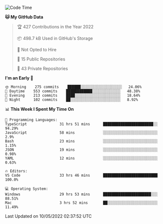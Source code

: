 <!--START_SECTION:waka-->
![Code Time](http://img.shields.io/badge/Code%20Time-0-blue)

**🐱 My GitHub Data** 

> 🏆 427 Contributions in the Year 2022
 > 
> 📦 498.7 kB Used in GitHub's Storage 
 > 
> 🚫 Not Opted to Hire
 > 
> 📜 15 Public Repositories 
 > 
> 🔑 43 Private Repositories  
 > 
**I'm an Early 🐤** 

```text
🌞 Morning    275 commits    ██████░░░░░░░░░░░░░░░░░░░   24.06% 
🌆 Daytime    553 commits    ████████████░░░░░░░░░░░░░   48.38% 
🌃 Evening    213 commits    ████░░░░░░░░░░░░░░░░░░░░░   18.64% 
🌙 Night      102 commits    ██░░░░░░░░░░░░░░░░░░░░░░░   8.92%

```


📊 **This Week I Spent My Time On** 

```text
💬 Programming Languages: 
TypeScript               31 hrs 51 mins      ███████████████████████░░   94.29% 
JavaScript               58 mins             ░░░░░░░░░░░░░░░░░░░░░░░░░   2.9% 
Bash                     23 mins             ░░░░░░░░░░░░░░░░░░░░░░░░░   1.15% 
JSON                     19 mins             ░░░░░░░░░░░░░░░░░░░░░░░░░   0.98% 
YAML                     12 mins             ░░░░░░░░░░░░░░░░░░░░░░░░░   0.63%

🔥 Editors: 
VS Code                  33 hrs 46 mins      █████████████████████████   100.0%

💻 Operating System: 
Windows                  29 hrs 53 mins      ██████████████████████░░░   88.51% 
Mac                      3 hrs 52 mins       ██░░░░░░░░░░░░░░░░░░░░░░░   11.49%

```


 Last Updated on 10/05/2022 02:37:52 UTC
<!--END_SECTION:waka-->

